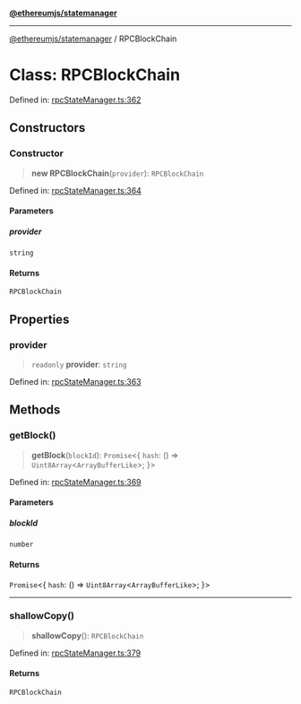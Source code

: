 [**@ethereumjs/statemanager**](../README.md)

***

[@ethereumjs/statemanager](../README.md) / RPCBlockChain

# Class: RPCBlockChain

Defined in: [rpcStateManager.ts:362](https://github.com/ethereumjs/ethereumjs-monorepo/blob/master/packages/statemanager/src/rpcStateManager.ts#L362)

## Constructors

### Constructor

> **new RPCBlockChain**(`provider`): `RPCBlockChain`

Defined in: [rpcStateManager.ts:364](https://github.com/ethereumjs/ethereumjs-monorepo/blob/master/packages/statemanager/src/rpcStateManager.ts#L364)

#### Parameters

##### provider

`string`

#### Returns

`RPCBlockChain`

## Properties

### provider

> `readonly` **provider**: `string`

Defined in: [rpcStateManager.ts:363](https://github.com/ethereumjs/ethereumjs-monorepo/blob/master/packages/statemanager/src/rpcStateManager.ts#L363)

## Methods

### getBlock()

> **getBlock**(`blockId`): `Promise`\<\{ `hash`: () => `Uint8Array`\<`ArrayBufferLike`\>; \}\>

Defined in: [rpcStateManager.ts:369](https://github.com/ethereumjs/ethereumjs-monorepo/blob/master/packages/statemanager/src/rpcStateManager.ts#L369)

#### Parameters

##### blockId

`number`

#### Returns

`Promise`\<\{ `hash`: () => `Uint8Array`\<`ArrayBufferLike`\>; \}\>

***

### shallowCopy()

> **shallowCopy**(): `RPCBlockChain`

Defined in: [rpcStateManager.ts:379](https://github.com/ethereumjs/ethereumjs-monorepo/blob/master/packages/statemanager/src/rpcStateManager.ts#L379)

#### Returns

`RPCBlockChain`
